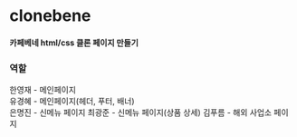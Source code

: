 # clonebene
#### 카페베네 html/css 클론 페이지 만들기

### 역할
한영재 - 메인페이지  
유경혜 - 메인페이지(헤더, 푸터, 배너)  
은명진 - 신메뉴 페이지
최광준 - 신메뉴 페이지(상품 상세)
김푸름 - 해외 사업소 페이지
